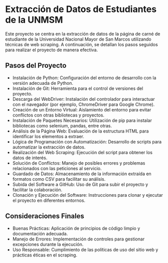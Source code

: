 # Extracción de Datos de Estudiantes de la UNMSM
Este proyecto se centra en la extracción de datos de la página de carné de estudiante de la Universidad Nacional Mayor de San Marcos utilizando técnicas de web scraping. A continuación, se detallan los pasos seguidos para realizar el proyecto de manera efectiva.

## Pasos del Proyecto
* Instalación de Python: Configuración del entorno de desarrollo con la versión adecuada de Python.
* Instalación de Git: Herramienta para el control de versiones del proyecto.
* Descarga del WebDriver: Instalación del controlador para interactuar con el navegador (por ejemplo, ChromeDriver para Google Chrome).
* Creación de un Entorno Virtual: Aislamiento del entorno para evitar conflictos con otras bibliotecas y proyectos.
* Instalación de Paquetes Necesarios: Utilización de pip para instalar bibliotecas como selenium, pandas, entre otras.
* Análisis de la Página Web: Evaluación de la estructura HTML para identificar los elementos a extraer.
* Lógica de Programación con Automatización: Desarrollo de scripts para automatizar la extracción de datos.
* Realización del Web Scraping: Ejecución del script para obtener los datos de interés.
* Solución de Conflictos: Manejo de posibles errores y problemas relacionados con las peticiones al servicio.
* Guardado de Datos: Almacenamiento de la información extraída en formatos como CSV para facilitar su análisis.
* Subida del Software a GitHub: Uso de Git para subir el proyecto y facilitar la colaboración.
* Clonación y Ejecución del Software: Instrucciones para clonar y ejecutar el proyecto en diferentes entornos.
## Consideraciones Finales
* Buenas Prácticas: Aplicación de principios de código limpio y documentación adecuada.
* Manejo de Errores: Implementación de controles para gestionar excepciones durante la ejecución.
* Uso Responsable: Cumplimiento de las políticas de uso del sitio web y prácticas éticas en el scraping.
